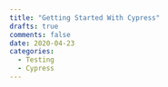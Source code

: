 ```yaml
---
title: "Getting Started With Cypress"
drafts: true
comments: false
date: 2020-04-23
categories:
  - Testing
  - Cypress
---
```

